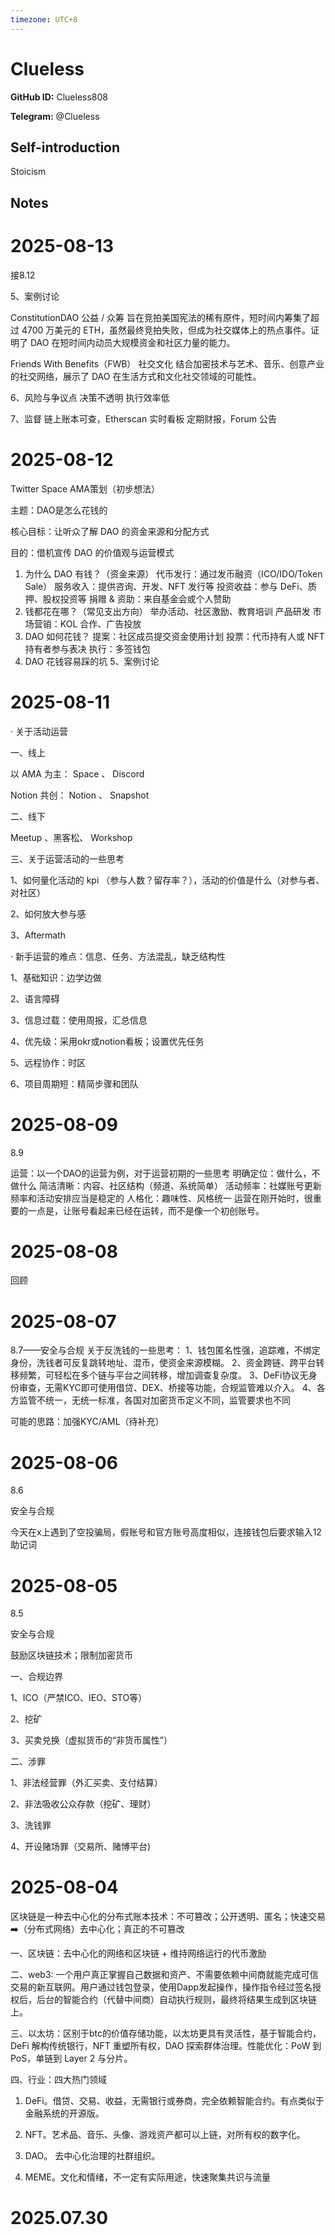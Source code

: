 ```yaml
---
timezone: UTC+8
---
```


# Clueless

**GitHub ID:** Clueless808

**Telegram:** @Clueless

## Self-introduction

Stoicism

## Notes

<!-- Content_START -->
# 2025-08-13

接8.12

5、案例讨论

ConstitutionDAO
公益 / 众筹
旨在竞拍美国宪法的稀有原件，短时间内筹集了超过 4700 万美元的 ETH，虽然最终竞拍失败，但成为社交媒体上的热点事件。证明了 DAO 在短时间内动员大规模资金和社区力量的能力。

Friends With Benefits（FWB）
社交文化 
结合加密技术与艺术、音乐、创意产业的社交网络，展示了 DAO 在生活方式和文化社交领域的可能性。

6、风险与争议点
决策不透明
执行效率低

7、监督
链上账本可查，Etherscan
实时看板
定期财报，Forum 公告

# 2025-08-12

Twitter Space AMA策划（初步想法）

主题：DAO是怎么花钱的

核心目标：让听众了解 DAO 的资金来源和分配方式

目的：借机宣传 DAO 的价值观与运营模式

1. 为什么 DAO 有钱？（资金来源）
代币发行：通过发币融资（ICO/IDO/Token Sale）
服务收入：提供咨询、开发、NFT 发行等
投资收益：参与 DeFi、质押、股权投资等
捐赠 & 资助：来自基金会或个人赞助
2. 钱都花在哪？（常见支出方向）
举办活动、社区激励、教育培训
产品研发
市场营销：KOL 合作、广告投放
3. DAO 如何花钱？
提案：社区成员提交资金使用计划
投票：代币持有人或 NFT 持有者参与表决
执行：多签钱包
4. DAO 花钱容易踩的坑
5、案例讨论

# 2025-08-11

· 关于活动运营

一、线上

以 AMA 为主： Space 、 Discord

Notion 共创： Notion 、 Snapshot

二、线下

Meetup 、黑客松、 Workshop

三、关于运营活动的一些思考

1、如何量化活动的 kpi （参与人数？留存率？），活动的价值是什么（对参与者、对社区）

2、如何放大参与感

3、Aftermath

· 新手运营的难点：信息、任务、方法混乱，缺乏结构性

1、基础知识：边学边做

2、语言障碍

3、信息过载：使用周报，汇总信息

4、优先级：采用okr或notion看板；设置优先任务

5、远程协作：时区

6、项目周期短：精简步骤和团队

# 2025-08-09

8.9

运营：以一个DAO的运营为例，对于运营初期的一些思考
明确定位：做什么，不做什么
简洁清晰：内容、社区结构（频道、系统简单）
活动频率：社媒账号更新频率和活动安排应当是稳定的
人格化：趣味性、风格统一
运营在刚开始时，很重要的一点是，让账号看起来已经在运转，而不是像一个初创账号。

# 2025-08-08

回顾

# 2025-08-07

8.7——安全与合规
关于反洗钱的一些思考：
1、钱包匿名性强，追踪难，不绑定身份，洗钱者可反复跳转地址、混币，使资金来源模糊。
2、资金跨链、跨平台转移频繁，可轻松在多个链与平台之间转移，增加调查复杂度。
3、DeFi协议无身份审查，无需KYC即可使用借贷、DEX、桥接等功能，合规监管难以介入。
4、各方监管不统一，无统一标准，各国对加密货币定义不同，监管要求也不同

可能的思路：加强KYC/AML（待补充）

# 2025-08-06

8.6

安全与合规

今天在x上遇到了空投骗局，假账号和官方账号高度相似，连接钱包后要求输入12助记词

# 2025-08-05

8.5

安全与合规

鼓励区块链技术；限制加密货币

一、合规边界

1、ICO（严禁ICO、IEO、STO等）

2、挖矿

3、买卖兑换（虚拟货币的“非货币属性”）

二、涉罪

1、非法经营罪（外汇买卖、支付结算）

2、非法吸收公众存款（挖矿、理财）

3、洗钱罪

4、开设赌场罪（交易所、赌博平台)

# 2025-08-04

区块链是一种去中心化的分布式账本技术：不可篡改；公开透明、匿名；快速交易 ➡️（分布式网络）去中心化；真正的不可篡改

一、区块链：去中心化的网络和区块链 + 维持网络运行的代币激励

二、web3: 一个用户真正掌握自己数据和资产、不需要依赖中间商就能完成可信交易的新互联网。用户通过钱包登录，使用Dapp发起操作，操作指令经过签名授权后，后台的智能合约（代替中间商）自动执行规则，最终将结果生成到区块链上。

三、以太坊：区别于btc的价值存储功能，以太坊更具有灵活性，基于智能合约，DeFi 解构传统银行，NFT 重塑所有权，DAO 探索群体治理。性能优化：PoW 到PoS，单链到 Layer 2 与分片。

四、行业：四大热门领域

 1. DeFi。借贷、交易、收益，无需银行或券商，完全依赖智能合约。有点类似于金融系统的开源版。

 2. NFT。艺术品、音乐、头像、游戏资产都可以上链，对所有权的数字化。

 3. DAO。 去中心化治理的社群组织。

 4. MEME。文化和情绪，不一定有实际用途，快速聚集共识与流量


# 2025.07.30


<!-- Content_END -->
